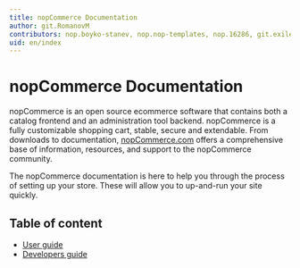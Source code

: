 ```yaml
---
title: nopCommerce Documentation
author: git.RomanovM
contributors: nop.boyko-stanev, nop.nop-templates, nop.16286, git.exileDev
uid: en/index
---
```


# nopCommerce Documentation

nopCommerce is an open source ecommerce software that contains both a catalog frontend and an administration tool backend. nopCommerce is a fully customizable shopping cart, stable, secure and extendable. From downloads to documentation, [nopCommerce.com](https://www.nopCommerce.com) offers a comprehensive base of information, resources, and support to the nopCommerce community.

The nopCommerce documentation is here to help you through the process of setting up your store. These will allow you to up-and-run your site quickly.

## Table of content
* [User guide](xref:en/user-guide/index)
* [Developers guide](xref:en/developer/index)
